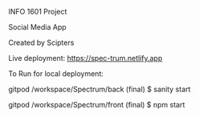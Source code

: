 INFO 1601 Project 

Social Media App

Created by Scipters 

Live deployment: https://spec-trum.netlify.app

To Run for local deployment:

gitpod /workspace/Spectrum/back (final) $ sanity start

gitpod /workspace/Spectrum/front (final) $ npm start